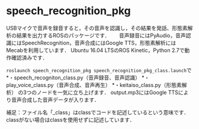 # speech_recognition_pkg
USBマイクで音声を録音すると，その音声を認識し，その結果を発話、形態素解析の結果を出力するROSのパッケージです．　　
音声録音にはPyAudio，音声認識にはSpeechRecognition，音声合成にはGoogle TTS，形態素解析にはMecabを利用しています．
Ubuntu 16.04 LTSのROS Kinetic，Python 2.7で動作確認済みです．

`roslaunch speech_recognition_pkg speech_recognition_pkg_class.launch`で  
*・speech_recogniton_class.py（音声録音、音声認識）
*・play_voice_class.py（音声合成、音声再生）
*・keitaiso_class.py（形態素解析）
の3つのノードを一気に立ち上げます．
output.mp3にはGoogle TTSにより音声合成した音声データが入ります．

補足：ファイル名「_class」はclassでコードを記述しているという意味です．classがない場合はclassを使用せずに記述しています．
